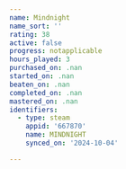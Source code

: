```yaml
---
name: Mindnight
name_sort: ''
rating: 38
active: false
progress: notapplicable
hours_played: 3
purchased_on: .nan
started_on: .nan
beaten_on: .nan
completed_on: .nan
mastered_on: .nan
identifiers:
  - type: steam
    appid: '667870'
    name: MINDNIGHT
    synced_on: '2024-10-04'

---
```

